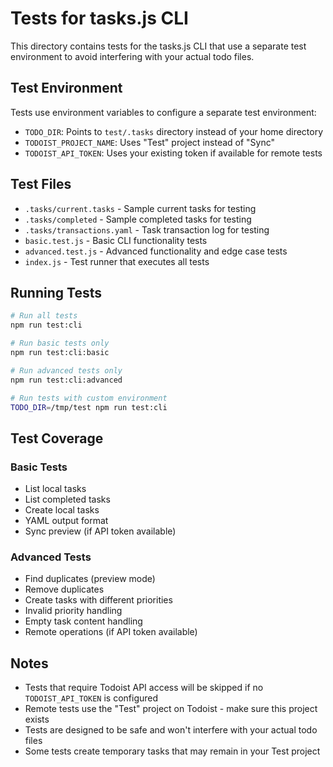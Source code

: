 # Tests for tasks.js CLI

This directory contains tests for the tasks.js CLI that use a separate test environment to avoid interfering with your actual todo files.

## Test Environment

Tests use environment variables to configure a separate test environment:

- `TODO_DIR`: Points to `test/.tasks` directory instead of your home directory
- `TODOIST_PROJECT_NAME`: Uses "Test" project instead of "Sync"
- `TODOIST_API_TOKEN`: Uses your existing token if available for remote tests

## Test Files

- `.tasks/current.tasks` - Sample current tasks for testing
- `.tasks/completed` - Sample completed tasks for testing
- `.tasks/transactions.yaml` - Task transaction log for testing
- `basic.test.js` - Basic CLI functionality tests
- `advanced.test.js` - Advanced functionality and edge case tests
- `index.js` - Test runner that executes all tests

## Running Tests

```bash
# Run all tests
npm run test:cli

# Run basic tests only
npm run test:cli:basic

# Run advanced tests only
npm run test:cli:advanced

# Run tests with custom environment
TODO_DIR=/tmp/test npm run test:cli
```

## Test Coverage

### Basic Tests
- List local tasks
- List completed tasks  
- Create local tasks
- YAML output format
- Sync preview (if API token available)

### Advanced Tests
- Find duplicates (preview mode)
- Remove duplicates
- Create tasks with different priorities
- Invalid priority handling
- Empty task content handling
- Remote operations (if API token available)

## Notes

- Tests that require Todoist API access will be skipped if no `TODOIST_API_TOKEN` is configured
- Remote tests use the "Test" project on Todoist - make sure this project exists
- Tests are designed to be safe and won't interfere with your actual todo files
- Some tests create temporary tasks that may remain in your Test project